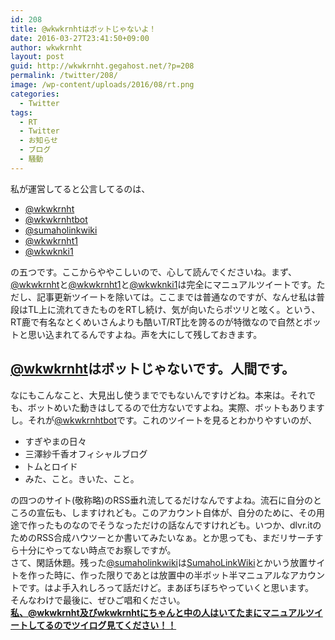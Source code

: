 ```yaml
---
id: 208
title: @wkwkrnhtはボットじゃないよ！
date: 2016-03-27T23:41:50+09:00
author: wkwkrnht
layout: post
guid: http://wkwkrnht.gegahost.net/?p=208
permalink: /twitter/208/
image: /wp-content/uploads/2016/08/rt.png
categories:
  - Twitter
tags:
  - RT
  - Twitter
  - お知らせ
  - ブログ
  - 騒動
---
```

私が運営してると公言してるのは、

  * <a href="http://twitter.com/wkwkrnht" target="_blank" rel="noopener nofollow">@wkwkrnht</a>
  * <a href="http://twitter.com/wkwkrnhtbot" target="_blank" rel="noopener nofollow">@wkwkrnhtbot</a>
  * <a href="http://twitter.com/sumaholinkwiki" target="_blank" rel="noopener nofollow">@sumaholinkwiki</a>
  * <a href="http://twitter.com/wkwkrnht1" target="_blank" rel="noopener nofollow">@wkwkrnht1</a>
  * <a href="http://twitter.com/wkwknki1" target="_blank" rel="noopener nofollow">@wkwknki1</a>

の五つです。ここからややこしいので、心して読んでくださいね。まず、<a href="http://twitter.com/wkwkrnht" target="_blank" rel="noopener nofollow">@wkwkrnht</a>と<a href="http://twitter.com/wkwkrnht1" target="_blank" rel="noopener nofollow">@wkwkrnht1</a>と<a href="http://twitter.com/wkwknki1" target="_blank" rel="noopener nofollow">@wkwknki1</a>は完全にマニュアルツイートです。ただし、記事更新ツイートを除いては。ここまでは普通なのですが、なんせ私は普段はTL上に流れてきたものをRTし続け、気が向いたらポツリと呟く。という、RT鹿で有名なとくめいさんよりも酷いT/RT比を誇るのが特徴なので自然とボットと思い込まれてるんですよね。声を大にして残しておきます。

## <a href="http://twitter.com/wkwkrnht" target="_blank" rel="noopener nofollow">@wkwkrnht</a>はボットじゃないです。人間です。

なにもこんなこと、大見出し使うまででもないんですけどね。本来は。それでも、ボットめいた動きはしてるので仕方ないですよね。実際、ボットもありますし。それが<a href="http://twitter.com/wkwkrnhtbot" target="_blank" rel="noopener nofollow">@wkwkrnhtbot</a>です。これのツイートを見るとわかりやすいのが、

  * すぎやまの日々
  * 三澤紗千香オフィシャルブログ
  * トムとロイド
  * みた、こと。きいた、こと。

の四つのサイト(敬称略)のRSS垂れ流してるだけなんですよね。流石に自分のところの宣伝も、しますけれども。このアカウント自体が、自分のために、その用途で作ったものなのでそうなっただけの話なんですけれども。いつか、dlvr.itのためのRSS合成ハウツーとか書いてみたいなぁ。とか思っても、まだリサーチすら十分にやってない時点でお察しですが。  
さて、閑話休題。残った<a href="http://twitter.com/sumaholinkwiki" target="_blank" rel="noopener nofollow">@sumaholinkwiki</a>は<a href="http://sumaholinkwiki.gegahost.net" target="_blank" rel="noopener">SumahoLinkWiki</a>とかいう放置サイトを作った時に、作った限りであとは放置中の半ボット半マニュアルなアカウントです。はよ手入れしろって話だけど。まあぼちぼちやっていくと思います。  
そんなわけで最後に、ぜひご唱和ください。  
**<u>私、<a href="http://twitter.com/wkwkrnht" target="_blank" rel="noopener nofollow">@wkwkrnht</a>及びwkwkrnhtにちゃんと中の人はいてたまにマニュアルツイートしてるのでツイログ見てください！！</u>**